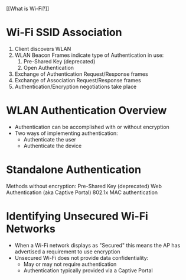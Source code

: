 [[What is Wi-Fi?]]
# Wi-Fi SSID Association
1. Client discovers WLAN
2. WLAN Beacon Frames indicate type of Authentication in use:
	1. Pre-Shared Key (deprecated)
	2. Open Authentication
3. Exchange of Authentication Request/Response frames
4. Exchange of Association Request/Response frames
5. Authentication/Encryption negotiations take place
# WLAN Authentication Overview
- Authentication can be accomplished with or without encryption
- Two ways of implementing authentication:
	- Authenticate the user
	- Authenticate the device
# Standalone Authentication
Methods without encryption:
	Pre-Shared Key (deprecated)
	Web Authentication (aka Captive Portal)
	802.1x
	MAC authentication
# Identifying Unsecured Wi-Fi Networks
- When a Wi-Fi network displays as "Secured" this means the AP has advertised a requirement to use encryption
- Unsecured Wi-Fi does not provide data confidentiality:
	- May or may not require authentication
	- Authentication typically provided via a Captive Portal 
